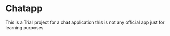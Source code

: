 # Chatapp
This is a Trial project for a chat application
this is not any official app just for learning purposes
